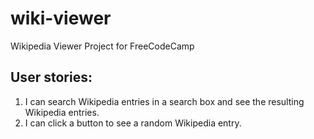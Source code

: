 # wiki-viewer
Wikipedia Viewer Project for FreeCodeCamp

## User stories:
1. I can search Wikipedia entries in a search box and see the resulting Wikipedia entries.
2. I can click a button to see a random Wikipedia entry.